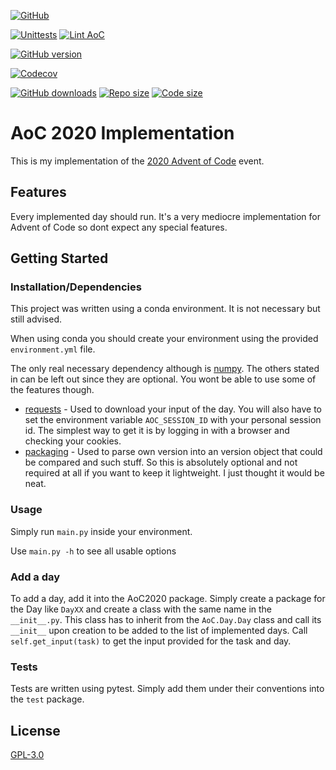 [![GitHub](https://img.shields.io/github/license/RedRem95/AoC2020?style=for-the-badge)](LICENSE)

[![Unittests](https://img.shields.io/github/workflow/status/RedRem95/AoC2020/Unittests/master?style=for-the-badge&logo=github&label=Unittests)](https://github.com/RedRem95/AoC2020/actions?query=workflow%3AUnittests)
[![Lint AoC](https://img.shields.io/github/workflow/status/RedRem95/AoC2020/Lint%20AoC/master?style=for-the-badge&logo=github&label=Lint%20AoC)](https://github.com/RedRem95/AoC2020/actions?query=workflow%3A%22Lint+AoC%22)

[![GitHub version](https://img.shields.io/github/v/release/redrem95/AoC2020?label=Version&sort=semver&style=for-the-badge&logo=github)](https://github.com/RedRem95/AoC2020/releases)

[![Codecov](https://img.shields.io/codecov/c/github/RedRem95/AoC2020?style=for-the-badge&logo=codecov)](https://codecov.io/gh/RedRem95/AoC2020)

[![GitHub downloads](https://img.shields.io/github/downloads/RedRem95/AoC2020/total?label=Downloads&style=for-the-badge&logo=github)](https://github.com/RedRem95/AoC2020)
[![Repo size](https://img.shields.io/github/repo-size/RedRem95/AoC2020?label=Repo%20Size&style=for-the-badge&logo=github)](https://github.com/RedRem95/AoC2020)
[![Code size](https://img.shields.io/github/languages/code-size/RedRem95/AoC2020?label=Code%20Size&style=for-the-badge&logo=github)](https://github.com/RedRem95/AoC2020)

# AoC 2020 Implementation

This is my implementation of the [2020 Advent of Code](https://adventofcode.com/2020) event.

## Features

Every implemented day should run. It's a very mediocre implementation for Advent of Code so dont expect any special
features.

## Getting Started

### Installation/Dependencies

This project was written using a conda environment. It is not necessary but still advised.

When using conda you should create your environment using the provided ``environment.yml`` file.

The only real necessary dependency although is [numpy](https://numpy.org/). The others stated in can be left out since
they are optional. You wont be able to use some of the features though.

* [requests](https://requests.readthedocs.io/en/master/) - Used to download your input of the day. You will also have to
  set the environment variable ``AOC_SESSION_ID`` with your personal session id. The simplest way to get it is by
  logging in with a browser and checking your cookies.
* [packaging](https://packaging.python.org/overview/) - Used to parse own version into an version object that could be
  compared and such stuff. So this is absolutely optional and not required at all if you want to keep it lightweight. I
  just thought it would be neat.

### Usage

Simply run ``main.py`` inside your environment.

Use ``main.py -h`` to see all usable options

### Add a day

To add a day, add it into the AoC2020 package.
Simply create a package for the Day like ``DayXX`` and create a class with the same name in the ``__init__.py``.
This class has to inherit from the ``AoC.Day.Day`` class and call its ``__init__`` upon creation to be added to the list of implemented days.
Call ``self.get_input(task)`` to get the input provided for the task and day.

### Tests

Tests are written using pytest. Simply add them under their conventions into the ``test`` package.

## License

[GPL-3.0](LICENSE)
